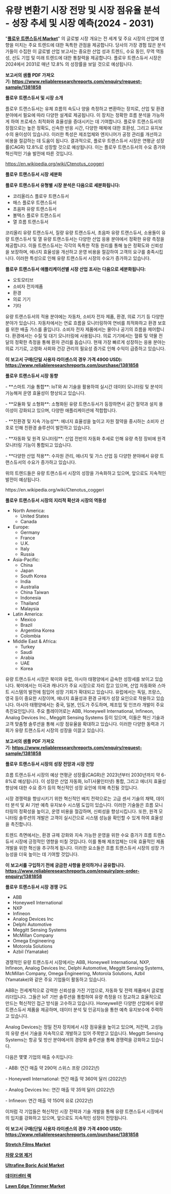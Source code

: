 <p><h1>유량 변환기 시장 전망 및 시장 점유율 분석 - 성장 추세 및 시장 예측(2024 - 2031)</h1></p><p>"<strong><a href="https://www.reliableresearchreports.com/flow-transducer-r1381858">플로우 트랜스듀서 Market</a></strong>" 의 글로벌 시장 개요는 전 세계 및 주요 시장의 산업에 영향을 미치는 주요 트렌드에 대한 독특한 관점을 제공합니다. 당사의 가장 경험 많은 분석가들이 수집한 이 글로벌 산업 보고서는 중요한 산업 성과 트렌드, 수요 동인, 무역 역동성, 선도 기업 및 미래 트렌드에 대한 통찰력을 제공합니다. 플로우 트랜스듀서 시장은 2024에서 2031로 매년 12.8% 의 성장률을 보일 것으로 예상됩니다.</p>
<p><strong>보고서의 샘플 PDF 가져오기:&nbsp;<a href="https://www.reliableresearchreports.com/enquiry/request-sample/1381858">https://www.reliableresearchreports.com/enquiry/request-sample/1381858</a></strong></p>
<p><strong>플로우 트랜스듀서 및 시장 소개</strong></p>
<p><p>플로우 트랜스듀서는 유체 흐름의 속도나 양을 측정하고 변환하는 장치로, 산업 및 환경 분야에서 필요에 따라 다양한 설계로 제공됩니다. 이 장치는 정확한 흐름 분석을 가능하게 하여 프로세스 최적화와 효율성을 증대시키는 데 기여합니다. 플로우 트랜스듀서의 장점으로는 높은 정확도, 신속한 반응 시간, 다양한 매체에 대한 호환성, 그리고 유지보수의 용이성이 있습니다. 이러한 특성은 제조업체와 엔지니어가 공정 관리를 개선하고 비용을 절감하는 데 도움이 됩니다. 결과적으로, 플로우 트랜스듀서 시장은 연평균 성장률(CAGR) 12.8%로 성장할 것으로 예상됩니다. 이는 플로우 트랜스듀서의 수요 증가와 혁신적인 기술 발전에 따른 것입니다.</p></p>
<p><a href="https://en.wikipedia.org/wiki/Ctenotus_coggeri">https://en.wikipedia.org/wiki/Ctenotus_coggeri</a></p>
<p><strong>플로우 트랜스듀서 시장 세분화</strong></p>
<p><strong>플로우 트랜스듀서 유형별 시장 분석은 다음으로 세분화됩니다:</strong></p>
<p><ul><li>코리올리스 플로우 트랜스듀서</li><li>매스 플로우 트랜스듀서</li><li>초음파 유량 트랜스듀서</li><li>볼텍스 플로우 트랜스듀서</li><li>열 흐름 트랜스듀서</li></ul></p>
<p><p>코리올리 유량 트랜스듀서, 질량 유량 트랜스듀서, 초음파 유량 트랜스듀서, 소용돌이 유량 트랜스듀서 및 열 유량 트랜스듀서는 다양한 산업 응용 분야에서 정확한 유량 측정을 제공합니다. 이들 트랜스듀서는 각각의 독특한 작동 원리를 통해 높은 정확도와 신뢰성을 보장하며, 에너지 효율성을 개선하고 운영 비용을 절감하여 고객의 요구를 충족시킵니다. 이러한 특성으로 인해 유량 트랜스듀서 시장의 수요가 증가하고 있습니다.</p></p>
<p><strong>플로우 트랜스듀서 애플리케이션별 시장 산업 조사는 다음으로 세분화됩니다:</strong></p>
<p><ul><li>오토모티브</li><li>소비자 전자제품</li><li>환경</li><li>의료 기기</li><li>기타</li></ul></p>
<p><p>유량 트랜스듀서의 적용 분야에는 자동차, 소비자 전자 제품, 환경, 의료 기기 등 다양한 분야가 있습니다. 자동차에서는 연료 흐름을 모니터링하여 연비를 최적화하고 환경 보호를 위한 배출 가스를 줄입니다. 소비자 전자 제품에서는 물이나 공기의 흐름을 제어합니다. 환경에서는 수질 및 대기 모니터링에 사용됩니다. 의료 기기에서는 혈류 및 약물 전달의 정확한 측정을 통해 환자 관리를 돕습니다. 현재 가장 빠르게 성장하는 응용 분야는 의료 기기로, 고령화 사회와 건강 관리의 필요성 증가로 인해 수익이 급증하고 있습니다.</p></p>
<p><strong>이 보고서 구매(단일 사용자 라이센스의 경우 가격 4900 USD): <a href="https://www.reliableresearchreports.com/purchase/1381858">https://www.reliableresearchreports.com/purchase/1381858</a></strong></p>
<p><strong>플로우 트랜스듀서 시장 동향</strong></p>
<p><p>- **스마트 기술 통합**: IoT와 AI 기술을 활용하여 실시간 데이터 모니터링 및 분석이 가능해져 운영 효율성이 향상되고 있습니다.</p><p>- **모듈화 및 소형화**: 소형화된 유량 트랜스듀서가 등장하면서 공간 절약과 설치 용이성이 강화되고 있으며, 다양한 애플리케이션에 적합합니다.</p><p>- **친환경 및 지속 가능성**: 에너지 효율성을 높이고 자원 절약을 중시하는 소비자 선호로 인해 친환경 솔루션이 발전하고 있습니다.</p><p>- **자동화 및 원격 모니터링**: 산업 전반의 자동화 추세로 인해 유량 측정 장비에 원격 모니터링 기능이 통합되고 있습니다.</p><p>- **다양한 산업 적용**: 수자원 관리, 에너지 및 가스 산업 등 다양한 분야에서 유량 트랜스듀서의 수요가 증가하고 있습니다.</p><p>위의 트렌드들은 유량 트랜스듀서 시장의 성장을 가속화하고 있으며, 앞으로도 지속적인 발전이 예상됩니다.</p></p>
<p>https://en.wikipedia.org/wiki/Ctenotus_coggeri</p>
<p><strong>플로우 트랜스듀서 시장의 지리적 확산과 시장의 역동성</strong></p>
<p><ul>
    <li>
        North America:
        <ul>
            <li>United States</li>
            <li>Canada</li>
        </ul>
    </li>
    <li>
        Europe:
        <ul>
            <li>Germany</li>
            <li>France</li>
            <li>U.K.</li>
            <li>Italy</li>
            <li>Russia</li>
        </ul>
    </li>
    <li>
        Asia-Pacific:
        <ul>
            <li>China</li>
            <li>Japan</li>
            <li>South Korea</li>
            <li>India</li>
            <li>Australia</li>
            <li>China Taiwan</li>
            <li>Indonesia</li>
            <li>Thailand</li>
            <li>Malaysia</li>
        </ul>
    </li>
    <li>
        Latin America:
        <ul>
            <li>Mexico</li>
            <li>Brazil</li>
            <li>Argentina Korea</li>
            <li>Colombia</li>
        </ul>
    </li>
    <li>
        Middle East & Africa:
        <ul>
            <li>Turkey</li>
            <li>Saudi</li>
            <li>Arabia</li>
            <li>UAE</li>
            <li>Korea</li>
        </ul>
    </li>
    </ul></p>
<p><p>유량 트랜스듀서 시장은 북미와 유럽, 아시아 태평양에서 급속한 성장세를 보이고 있습니다. 북미에서는 미국과 캐나다가 주요 시장으로 자리 잡고 있으며, 산업 자동화와 스마트 시스템의 발전에 힘입어 성장 기회가 확대되고 있습니다. 유럽에서는 독일, 프랑스, 영국 등이 중요한 시장이며, 에너지 효율성과 환경 규제가 성장 요인으로 작용하고 있습니다. 아시아 태평양에서는 중국, 일본, 인도가 주도하며, 제조업 및 인프라 개발이 주요 촉진요인입니다. 주요 플레이어로는 ABB, Honeywell International, Infineon, Analog Devices Inc., Meggitt Sensing Systems 등이 있으며, 이들은 혁신 기술과 고객 맞춤형 솔루션을 통해 시장 점유율을 확대하고 있습니다. 이러한 다양한 동력과 기회가 유량 트랜스듀서 시장의 성장을 이끌고 있습니다.</p></p>
<p><strong>보고서의 샘플 PDF 가져오기:&nbsp;<a href="https://www.reliableresearchreports.com/enquiry/request-sample/1381858">https://www.reliableresearchreports.com/enquiry/request-sample/1381858</a></strong></p>
<p><strong>플로우 트랜스듀서 시장의 성장 전망과 시장 전망</strong></p>
<p><p>흐름 트랜스듀서 시장의 예상 연평균 성장률(CAGR)은 2023년부터 2030년까지 약 6-8%로 예상됩니다. 이 성장은 산업 자동화, IoT(사물인터넷) 통합, 그리고 에너지 효율성 향상에 대한 수요 증가 등의 혁신적인 성장 요인에 의해 촉진될 것입니다. </p><p>시장 경쟁력을 향상시키기 위한 혁신적인 배치 전략으로는 고급 센서 기술의 채택, 데이터 분석 및 AI 기반 예측 유지보수 시스템 도입이 있습니다. 이러한 기술들은 흐름 모니터링의 정확성을 높이고, 운영 비용을 절감하며, 신뢰성을 향상시킵니다. 또한, 원격 모니터링 솔루션의 개발은 고객이 실시간으로 시스템 성능을 확인할 수 있게 하여 효율성을 촉진합니다.</p><p>트렌드 측면에서는, 환경 규제 강화와 지속 가능한 운영을 위한 수요 증가가 흐름 트랜스듀서 시장에 긍정적인 영향을 미칠 것입니다. 이를 통해 제조업체는 더욱 효율적인 제품 개발을 위한 혁신을 추구하게 됩니다. 이러한 요소들은 흐름 트랜스듀서 시장의 성장 가능성을 더욱 높이는 데 기여할 것입니다.</p></p>
<p><strong>이 보고서를 구입하기 전에 궁금한 사항을 문의하거나 공유합니다. <a href="https://www.reliableresearchreports.com/enquiry/pre-order-enquiry/1381858">https://www.reliableresearchreports.com/enquiry/pre-order-enquiry/1381858</a></strong></p>
<p><strong>플로우 트랜스듀서 시장 경쟁 구도</strong></p>
<p><ul><li>ABB</li><li>Honeywell International</li><li>NXP</li><li>Infineon</li><li>Analog Devices Inc</li><li>Delphi Automotive</li><li>Meggitt Sensing Systems</li><li>McMillan Company</li><li>Omega Engineering</li><li>Motorola Solutions</li><li>Azbil (Yamatake)</li></ul></p>
<p><p>경쟁적인 유량 트랜스듀서 시장에서는 ABB, Honeywell International, NXP, Infineon, Analog Devices Inc, Delphi Automotive, Meggitt Sensing Systems, McMillan Company, Omega Engineering, Motorola Solutions, Azbil (Yamatake)와 같은 주요 기업들이 활동하고 있습니다.</p><p>ABB는 전세계적으로 강력한 신뢰성을 가진 기업으로, 자동화 및 전력 제품에서 글로벌 리더입니다. 그들은 IoT 기반 솔루션을 통합하여 유량 측정을 더 정교하고 효율적으로 만드는 혁신적인 접근 방식을 고수하고 있습니다. Honeywell은 다양한 산업에서 유량 트랜스듀서 제품을 제공하며, 데이터 분석 및 인공지능을 통한 예측 유지보수에 주력하고 있습니다.</p><p>Analog Devices는 정밀 전자 장치에서 시장 점유율을 높이고 있으며, 저전력, 고성능의 유량 센서 기술을 지속적으로 개발하고 있어 주목받고 있습니다. Meggitt Sensing Systems는 항공 및 방산 분야에서의 경량화 솔루션을 통해 경쟁력을 강화하고 있습니다.</p><p>다음은 몇몇 기업의 매출 수치입니다:</p><p>- ABB: 연간 매출 약 290억 스위스 프랑 (2022년)</p><p>- Honeywell International: 연간 매출 약 360억 달러 (2022년)</p><p>- Analog Devices Inc: 연간 매출 약 35억 달러 (2022년)</p><p>- Infineon: 연간 매출 약 150억 유로 (2022년)</p><p>이처럼 각 기업들은 혁신적인 시장 전략과 기술 개발을 통해 유량 트랜스듀서 시장에서의 입지를 강화하고 있으며, 앞으로도 지속적인 성장이 전망됩니다.</p></p>
<p><strong>이 보고서 구매(단일 사용자 라이센스의 경우 가격 4900 USD): <a href="https://www.reliableresearchreports.com/purchase/1381858">https://www.reliableresearchreports.com/purchase/1381858</a></strong></p>
<p><strong><p><a href="https://github.com/RichRobinson5/Market-Research-Report-List-6/blob/main/stretch-films-market.md">Stretch Films Market</a></p><p><a href="https://medium.com/@joshuapierce88/%EC%A0%84%EC%84%B8%EA%B3%84-%EC%B0%A8%EB%9F%89-%EC%98%A4%EC%97%BC-%EC%A0%9C%EA%B1%B0-%EC%8B%9C%EC%9E%A5-%EA%B8%B0%ED%9A%8C%EC%99%80-%EC%8B%9C%EC%9E%A5-%EB%8F%84%EC%A0%84-%EA%B3%BC%EC%A0%9C-2024-2031-fe6fb920a5d2">차량 오염 제거</a></p><p><a href="https://issuu.com/reportprime-2/docs/ultrafine-boric-acid-market-size-20_036025254622e0">Ultrafine Boric Acid Market</a></p><p><a href="https://github.com/sougarounis/Market-Research-Report-List-6/blob/main/9859139424.md">데이터센터 랙</a></p><p><a href="https://medium.com/@sarahhopkins94/lawn-edge-trimmer-market-trends-focusing-on-lawn-edge-trimmer-market-insight-and-forecast-analysis-164b2b81a784">Lawn Edge Trimmer Market</a></p></strong></p>
<p></p>